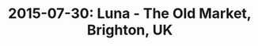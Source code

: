 ---
layout: show
title: '2015-07-30: Luna - The Old Market, Brighton, UK'
name: 2015-07-30-luna-the-old-market-brighton-uk
artist: 'Luna'
show-venue: 'The Old Market, Brighton, UK'
show-setlist: 
show-date: 2015-07-30
category: 2015
show-radio: 
show-lastfm: 
show-cancelled: 
performers: [
  "Dean Wareham - guitar/vocals",
  "Sean Eden - guitar/vocals",
  "Lee Wall - drums",
  "Britta Phillips - bass/vocals"
  ]
facebook-event-url: 
show-poster-url: 
show-ticket-url: 'http://tom.tickets.red61.com/listprices.php?performanceId=1131:1402'
show-venue-website: 'http://theoldmarket.com/shows/luna/'
show-additional: 
---